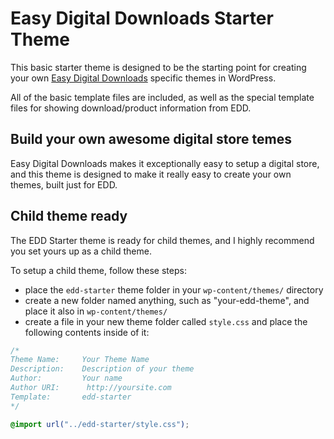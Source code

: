 Easy Digital Downloads Starter Theme
============================================================

This basic starter theme is designed to be the starting point for creating your
own [Easy Digital Downloads](http://easydigitaldownloads.com) specific themes in WordPress.

All of the basic template files are included, as well as the special template files
for showing download/product information from EDD.

Build your own awesome digital store temes
-------------------------------------------------------

Easy Digital Downloads makes it exceptionally easy to setup a digital store, and this theme
is designed to make it really easy to create your own themes, built just for EDD.

Child theme ready
-------------------------------------------------------

The EDD Starter theme is ready for child themes, and I highly recommend you set yours up as a child theme.

To setup a child theme, follow these steps:
* place the `edd-starter` theme folder in your `wp-content/themes/` directory
* create a new folder named anything, such as "your-edd-theme", and place it also in `wp-content/themes/`
* create a file in your new theme folder called `style.css` and place the following contents inside of it:

```css
/*
Theme Name:     Your Theme Name
Description:    Description of your theme
Author:         Your name
Author URI:		 http://yoursite.com
Template:       edd-starter
*/

@import url("../edd-starter/style.css"); 
```
